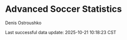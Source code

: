 # Advanced Soccer Statistics
Denis Ostroushko

<!-- gfm -->

Last successful data update: 2025-10-21 10:18:23 CST
